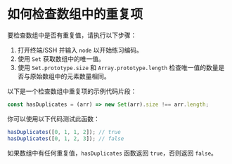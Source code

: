 # 如何检查数组中的重复项

要检查数组中是否有重复值，请执行以下步骤：

1. 打开终端/SSH 并输入 `node` 以开始练习编码。
2. 使用 `Set` 获取数组中的唯一值。
3. 使用 `Set.prototype.size` 和 `Array.prototype.length` 检查唯一值的数量是否与原始数组中的元素数量相同。

以下是一个检查数组中重复项的示例代码片段：

```js
const hasDuplicates = (arr) => new Set(arr).size !== arr.length;
```

你可以使用以下代码测试此函数：

```js
hasDuplicates([0, 1, 1, 2]); // true
hasDuplicates([0, 1, 2, 3]); // false
```

如果数组中有任何重复值，`hasDuplicates` 函数返回 `true`，否则返回 `false`。
